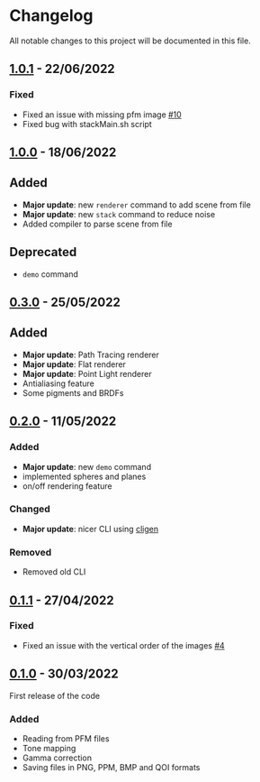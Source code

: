 # Changelog
All notable changes to this project will be documented in this file.

## [1.0.1] - 22/06/2022

### Fixed
- Fixed an issue with missing pfm image [#10](https://github.com/ottyanna/traynim/pull/10)
- Fixed bug with stackMain.sh script

## [1.0.0] - 18/06/2022

## Added
- **Major update**: new `renderer` command to add scene from file 
- **Major update**: new `stack` command to reduce noise
- Added compiler to parse scene from file

## Deprecated
- `demo` command


## [0.3.0] - 25/05/2022

## Added
- **Major update**: Path Tracing renderer
- **Major update**: Flat renderer
- **Major update**: Point Light renderer
- Antialiasing feature
- Some pigments and BRDFs


## [0.2.0] - 11/05/2022

### Added
- **Major update**: new `demo` command
- implemented spheres and planes
- on/off rendering feature

### Changed 
- **Major update**: nicer CLI using [cligen](https://github.com/c-blake/cligen)

### Removed
- Removed old CLI

## [0.1.1] - 27/04/2022

### Fixed
-   Fixed an issue with the vertical order of the images [#4](https://github.com/ottyanna/traynim/pull/4)

## [0.1.0] - 30/03/2022
First release of the code

### Added
- Reading from PFM files
- Tone mapping
- Gamma correction
- Saving files in PNG, PPM, BMP and QOI formats

[0.1.0]: https://github.com/ottyanna/traynim/releases/tag/v0.1.0
[0.1.1]: https://github.com/ottyanna/traynim/releases/tag/v0.1.1
[0.2.0]: https://github.com/ottyanna/traynim/releases/tag/v0.2.0
[0.3.0]: https://github.com/ottyanna/traynim/releases/tag/v0.3.0
[1.0.0]: https://github.com/ottyanna/traynim/releases/tag/v1.0.0
[1.0.1]: https://github.com/ottyanna/traynim/releases/tag/v1.0.1